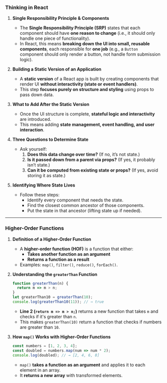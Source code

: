 ### **Thinking in React**

1.  **Single Responsibility Principle & Components**
    
    -   The **Single Responsibility Principle (SRP)** states that each component should have **one reason to change** (i.e., it should only handle one piece of functionality).
    -   In React, this means **breaking down the UI into small, reusable components**, each responsible for **one job** (e.g., a `Button` component should only render a button, not handle form submission logic).
2.  **Building a Static Version of an Application**
    
    -   A **static version** of a React app is built by creating components that render UI **without interactivity (state or event handlers)**.
    -   This step **focuses purely on structure and styling** using props to pass down data.
3.  **What to Add After the Static Version**
    
    -   Once the UI structure is complete, **stateful logic and interactivity** are introduced.
    -   This means adding **state management, event handling, and user interaction**.
4.  **Three Questions to Determine State**
    
    -   Ask yourself:
        1.  **Does this data change over time?** (If no, it’s not state.)
        2.  **Is it passed down from a parent via props?** (If yes, it probably isn’t state.)
        3.  **Can it be computed from existing state or props?** (If yes, avoid storing it as state.)
5.  **Identifying Where State Lives**
    
    -   Follow these steps:
        -   Identify every component that needs the state.
        -   Find the closest common ancestor of those components.
        -   Put the state in that ancestor (lifting state up if needed).

----------

### **Higher-Order Functions**

1.  **Definition of a Higher-Order Function**
    
    -   A **higher-order function (HOF)** is a function that either:
        -   **Takes another function as an argument**
        -   **Returns a function as a result**
    -   Examples: `map()`, `filter()`, `reduce()`, `forEach()`.
2.  **Understanding the `greaterThan` Function**
    
    ```js
    function greaterThan(n) {
      return m => m > n;
    }
    let greaterThan10 = greaterThan(10);
    console.log(greaterThan10(11)); // → true
    
    ```
    
    -   **Line 2 (`return m => m > n;`)** returns a new function that takes `m` and checks if it's greater than `n`.
    -   This makes `greaterThan(10)` return a function that checks if numbers are greater than `10`.
3.  **How `map()` Works with Higher-Order Functions**
    
    ```js
    const numbers = [1, 2, 3, 4];
    const doubled = numbers.map(num => num * 2);
    console.log(doubled); // → [2, 4, 6, 8]
    
    ```
    
    -   `map()` **takes a function as an argument** and applies it to each element in an array.
    -   It **returns a new array** with transformed elements.